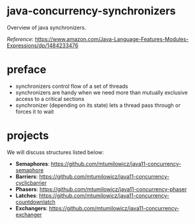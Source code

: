 # java-concurrency-synchronizers
Overview of java synchronizers.

_Reference_: https://www.amazon.com/Java-Language-Features-Modules-Expressions/dp/1484233476

# preface
* synchronizers control flow of a set of threads 
* synchronizers are handy when we need more than mutually exclusive access to a critical
sections
* synchronizer (depending on its state) lets a thread pass through or forces it to wait

# projects
We will discuss structures listed below:
* **Semaphores**: https://github.com/mtumilowicz/java11-concurrency-semaphore
* **Barriers**: https://github.com/mtumilowicz/java11-concurrency-cyclicbarrier
* **Phasers**: https://github.com/mtumilowicz/java11-concurrency-phaser
* **Latches**: https://github.com/mtumilowicz/java11-concurrency-countdownlatch
* **Exchangers**: https://github.com/mtumilowicz/java11-concurrency-exchanger
